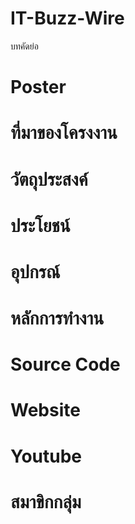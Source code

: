 # IT-Buzz-Wire
  บทคัดย่อ

# Poster

# ที่มาของโครงงาน

# วัตถุประสงค์

# ประโยชน์

# อุปกรณ์

# หลักการทำงาน

# Source Code

# Website

# Youtube

# สมาขิกกลุ่ม
